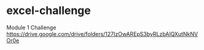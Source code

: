 # excel-challenge
Module 1 Challenge
https://drive.google.com/drive/folders/127IzOwAREpS3byRLzbAlQXutNkNVOr0e

